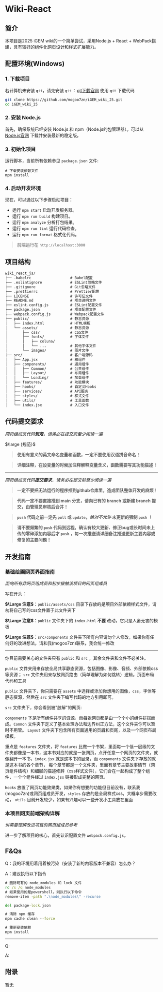 # Wiki-React

## 简介

本项目是2025 iGEM wiki的一个简单尝试，采用Node.js + React + WebPack搭建，具有较好的组件化网页设计和样式扩展能力。

## 配置环境(Windows)

### 1. 下载项目

若计算机未安装 `git`，请先安装 `git` ：[git下载官网](https://git-scm.com/)
使用 `git` 下载代码

```bash
git clone https://github.com/mogoo7zn/iGEM_wiki_25.git
cd iGEM_wiki_25
```

### 2. 安装 Node.js

首先，确保系统已经安装 Node.js 和 npm（Node.js的包管理器）。可以从 [Node.js官网](https://nodejs.org/) 下载并安装最新的稳定版。

### 3. 初始化项目

运行脚本，当前所有依赖参见 `package.json` 文件:

```shell
# 下载安装依赖文件
npm install
```

### 4. 启动开发环境

现在，可以通过以下步骤启动项目：

- 运行 `npm start` 启动开发服务器。
- 运行 `npm run build` 构建项目。
- 运行 `npm analyze` 分析打包结果。
- 运行 `npm run lint` 运行代码检查。
- 运行 `npm run format` 格式化代码。

> 前端运行在 `http://localhost:3000`

## 项目结构

```txt
wiki_react_js/
├── .babelrc                  # Babel配置
├── .eslintignore             # ESLint忽略文件
├── .gitignore                # Git忽略文件
├── .prettierrc               # Prettier配置
├── LICENSE                   # 许可证文件
├── README.md                 # 项目说明文件
├── eslint.config.js          # ESLint配置文件
├── package.json              # 项目配置文件
├── webpack.config.js         # Webpack配置文件
├── public/                   # 静态资源
│   ├── index.html            # HTML模板
│   └── assets/               # 静态资源
│       ├── css/              # CSS文件
│       ├── fonts/            # 字体文件
│       │   ├── coluna/
│       │   └── ...           # 其他字体文件
│       └── images/           # 图片文件
├── src/                      # 客户端源码
│   ├── App.jsx               # 根组件
│   ├── components/           # 通用组件
│   │   ├── Common/           # 公共组件
│   │   ├── Layout/           # 布局组件
│   │   └── Loading/          # 加载组件
│   ├── features/             # 功能模块
│   ├── hooks/                # 自定义Hooks
│   ├── services/             # API服务
│   ├── styles/               # 样式文件
│   ├── utils/                # 工具函数
│   └── index.jsx             # 入口文件
```

## 代码提交要求

_网页组成员代码**规范**，请务必在提交前至少阅读一遍_

$\large {规范}$

> **使用有意义的英文命名变量和函数，一定不要使用汉语拼音命名！**

> **详细注释，在设变量的时候加注释解释变量含义，函数需要写其功能描述！**

---

_网页组成员代码**提交要求**，请务必在提交前至少阅读一遍_

> **一定不要把无法运行的程序推到github仓库里，造成团队整体开发的麻烦！**

> **代码一定不要直接推到 main 分支，请向已有的 branch 或新建 branch 提交，由管理员审核后合并！**

> **`push` 代码之前一定先 `pull` 或 `update`，*绝对不允许* 未更新的强制 `push` ！**

> **请不要频繁的 `push` 代码到远程，确认有较大更新、修正bug或长时间未上传的零碎添加内容后才 `push` ，每一次推送请详细备注推送更新主要内容或修复的主要问题！**


## 开发指南

### 基础绘画网页界面指南

_面向所有非网页组成员和初步接触该项目的网页组成员_

写在开头：

**$\Large 注意$**：`public/assets/css` 目录下存放的是项目外部依赖样式文件，请勿将自己写的css文件置于此文件夹下

**$\Large 注意$**：`public` 文件夹下的 `index.html` **不要** 改动，它只是人畜无害的模板

**$\Large 注意$**：`src/components` 文件夹下所有内容请勿个人修改，如果你有任何好的改进想法，请和我(mogoo7zn)联系，我会统一修改

---

你目前需要关心的文件夹只有 `public` 和 `src` ，其余文件夹和文件不必关注。

`public` 文件夹用来存放全局共享静态资源，包括图像、影像、音频、外部依赖css等资源； `src` 文件夹用来存放网页路由（简单理解为如何跳转）逻辑，页面布局代码和工具

`public` 文件夹下，你只需要在 `assets` 中选择或添加你想用的图像，`css`，字体等静态资源，然后在 `src` 文件夹下编写代码的地方引用即可。

`src` 文件夹下，你会看到被"肢解"的网页:

`components` 下是所有组件共享的资源，而每张网页都是由一个个小的组件拼搭而成。`Common` 文件夹下定义了基本处理办法和边界纠正方法，这个文件夹你可以暂时不用管。 `Layout` 文件夹下包含所有页面通用的页眉和页尾，以及一个网页布局模板。

重点是 `features` 文件夹，将 `features` 比做一个书架，里面每一个低一层级的文件夹都像是一本书，这本书对应的就是一张网页，点开任意一个网页的文件夹，就像翻开一本书，`index.jsx` 就是这本书的目录，而 `components` 文件夹下存放的就是这本书的各个章节， 每个章节都是一个文件夹，里面有章节主要故事情节（网页组件结构）和细腻的描述修辞（css样式文件），它们合在一起构成了整个组件，一个个组件经过 `index.jsx` 链接形成完整的网页。

`hooks` 放置了网页功能效果类，如果你有想要的功能但目前没有，联系我(mogoo7zn)或网页组成员开发，`styles` 存放的是全局样式css，大概率步需要改动， `utils` 目前开发较少，如果有兴趣可以一些开发小工具放在里面

### 本项目网页前端架构详解

_供需要理解改进项目的网页组成员参考_

进一步了解项目的核心，首先认识配置文件 `webpack.config.js`。

## F&Qs

Q：我的环境用着用着被污染（安装了新的内容版本不兼容）怎么办？

A：建议执行以下指令

```cmd
# 删除现有的 node_modules 和 lock 文件
rd /s /q node_modules
# 如果使用的是powershell，则执行以下命令
remove-item -path ".\node_modules\" -recurse

del package-lock.json

# 清除 npm 缓存
npm cache clean --force

# 重新安装依赖
npm install
```

---

Q:

A:

## 附录

暂无
